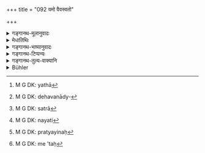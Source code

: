 +++
title = "092 यमो वैवस्वतो"

+++

<details><summary>गङ्गानथ-मूलानुवादः</summary>

‘The, god Yama, the son of Vivasvat, who sits in your heart,—if you have no quarrel with him, you need not visit the Gaṅgā, nor the Kurus.—(92)
</details>

<details><summary>मेधातिथिः</summary>

य एष[^३१५] **यमः** सर्वप्राणिनां देहधनाद्युच्छेदकारी[^३१६] यातनाभिश् च निगृह्णीतेति श्रुतिपथम् आगतो भवतः, सो ऽयं तव हृदये वर्तते, न विप्रकृष्टः । स च[^३१७] कृतापराधम् अधुनैव यमयति[^३१८] । मा चैवं मनसि कृथाः- एष आत्मा मदीयो माम् उपेक्षिष्यत इति । न ह्य् एतस्य कश्चिद् आत्मीयः । **तेन चेद् अविवादः** स चेत् प्रसन्नः प्रत्ययितः[^३१९] किं **गङ्गा**गमनेन स्नानार्थिनः पापशुद्धये, किं वा **कुरु**क्षेत्रगमने ऽस्ति प्रयोजनम् । यत्फलं पापप्रमोचनलक्षणं ततः प्राप्यते तद् इहैवाविसंवादिनि परमात्मनि । न हि पापकारिण आत्मा निर्विशङ्को भवति । किं मे ऽन्तः[^३२०] स्याद् एतेनेति । नास्तिकस्यापि किंकथिका कदाचित् भवत्य् एव । **गङ्गा**नदी पावयन्ती । **कुरु**क्षेत्रं तु देश एव पावनः ॥ ८.९२ ॥


[^३२०]:
     M G DK: me 'taḥ


[^३१९]:
     M G DK: pratyayinaḥ


[^३१८]:
     M G DK: nayati


[^३१७]:
     M G DK: satrā


[^३१६]:
     M G DK: dehavanādy-


[^३१५]:
     M G DK: yathā
</details>

<details><summary>गङ्गानथ-भाष्यानुवादः</summary>

With a view to strike terror in the heart of the man, it is next described who is the ‘*silent watcher*’ (mentioned in the preceding verse).

You have heard of the God, who is the destroyer of the body and property and other things belonging to all living beings, and who punishes them with torments; that God resides in your heart, and not away from you; in the event of committing a wrong, he will punish you immediately;—and do not think that being your own sold, ho will ignore your fault; because no one is his ‘own.’

‘*If you have no quarrel with him*’—if he is satisfied with you and trusts you, then what would be the need for your going to bathe in the Gaṅgā for the cleansing of your sins? What too would be the need for going to *Kurukṣetra*? For the reward of going to these places consists in the destruction of sins and acquiring of merit; and all this is obtained by the man here and now, if he is at pence with the Supreme Self (within him). As a matter of fact, the soul of a sinner is never free from fear; the unbeliever also has doubts regarding what is going to happen to him at death.

The *Gaṅgā* is a river that purifies: and in ‘*Kurukṣetra*’ it is the land itself that purities.—(92)
</details>

<details><summary>गङ्गानथ-टिप्पन्यः</summary>

This verse is quoted in *Aparārka* (p. 674);—and in *Smṛticandrikā*
(Vyavahāra, p. 204), which explains ‘*Kūrun*’ as ‘Kurukṣetra.’
</details>

<details><summary>गङ्गानथ-तुल्य-वाक्यानि</summary>

**(verses 8.89-97)**

\[See the texts under [79 *et
seq*.]\]
</details>

<details><summary>Bühler</summary>

092	'If thou art not at variance with that divine Yama, the son of Vivasvat, who dwells in thy heart, thou needest neither visit the Ganges nor the (land of the) Kurus.
</details>
